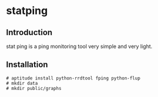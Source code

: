 statping
========

## Introduction
stat ping is a ping monitoring tool very simple and very light.

## Installation
```
# aptitude install python-rrdtool fping python-flup
# mkdir data
# mkdir public/graphs
```
